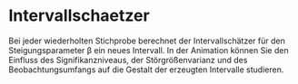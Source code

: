 Intervallschaetzer
==================
Bei jeder wiederholten Stichprobe berechnet der Intervallschätzer für den Steigungsparameter β ein neues Intervall. In der Animation können Sie den Einfluss des Signifikanzniveaus, der Störgrößenvarianz und des Beobachtungsumfangs auf die Gestalt der erzeugten Intervalle studieren.

